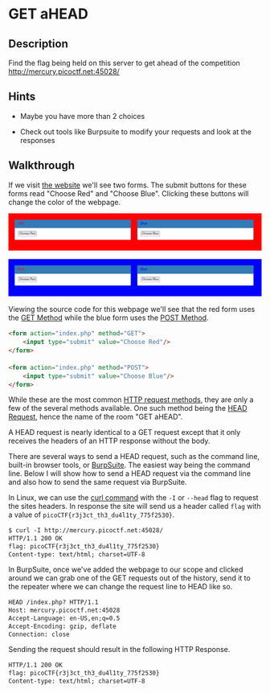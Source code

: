 # GET aHEAD

## Description

Find the flag being held on this server to get ahead of the competition http://mercury.picoctf.net:45028/

## Hints

* Maybe you have more than 2 choices

* Check out tools like Burpsuite to modify your requests and look at the responses

## Walkthrough

If we visit [the website](http://mercury.picoctf.net:45028/ "CTF Website") we'll see two forms. The submit buttons for these forms read "Choose Red" and "Choose Blue". Clicking these buttons will change the color of the webpage.

![Red Webpage Using Get Request](./red-get-request.png "Red Webpage Using Get Request")

![Blue Webpage Using POST Request](./blue-post-request.png "Blue Webpage Using POST Request")

Viewing the source code for this webpage we'll see that the red form uses the [GET Method](https://www.w3schools.com/tags/ref_httpmethods.asp "W3 Schools article on HTTP methods") while the blue form uses the [POST Method](https://www.w3schools.com/tags/ref_httpmethods.asp "W3 Schools article on HTTP methods").

```html
<form action="index.php" method="GET">
    <input type="submit" value="Choose Red"/>
</form>

<form action="index.php" method="POST">
    <input type="submit" value="Choose Blue"/>
</form>
```

While these are the most common [HTTP request methods](https://www.w3schools.com/tags/ref_httpmethods.asp "W3 Schools article on HTTP methods"), they are only a few of the several methods available. One such method being the [HEAD Request](https://http.dev/head "Article on HEAD Request"), hence the name of the room "GET aHEAD".

A HEAD request is nearly identical to a GET request except that it only receives the headers of an HTTP response without the body.

There are several ways to send a HEAD request, such as the command line, built-in browser tools, or [BurpSuite](https://www.softwaretestinghelp.com/how-to-use-burp-suite/ "BurpSuite setup and tutorial"). The easiest way being the command line. Below I will show how to send a HEAD request via the command line and also how to send the same request via BurpSuite.

In Linux, we can use the [curl command](https://www.geeksforgeeks.org/curl-command-in-linux-with-examples/ "Geeks For Geeks article on cURL") with the ```-I``` or ```--head``` flag to request the sites headers. In response the site will send us a header called ```flag``` with a value of ```picoCTF{r3j3ct_th3_du4l1ty_775f2530}```.

```
$ curl -I http://mercury.picoctf.net:45028/
HTTP/1.1 200 OK
flag: picoCTF{r3j3ct_th3_du4l1ty_775f2530}
Content-type: text/html; charset=UTF-8
```

In BurpSuite, once we've added the webpage to our scope and clicked around we can grab one of the GET requests out of the history, send it to the repeater where we can change the request line to HEAD like so.

```http
HEAD /index.php? HTTP/1.1
Host: mercury.picoctf.net:45028
Accept-Language: en-US,en;q=0.5
Accept-Encoding: gzip, deflate
Connection: close
```

Sending the request should result in the following HTTP Response.

```http
HTTP/1.1 200 OK
flag: picoCTF{r3j3ct_th3_du4l1ty_775f2530}
Content-type: text/html; charset=UTF-8
```
